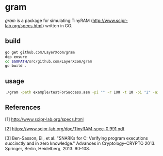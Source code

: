 # gram

_gram_ is a package for simulating TinyRAM (http://www.scipr-lab.org/specs.html) written in GO.


## build

```bash
go get github.com/LayerXcom/gram
dep ensure
cd $GOPATH/src/github.com/LayerXcom/gram
go build .
```

## usage
```bash
./gram -path example/testForSuccess.asm -pi "" -r 100 -t 10 -pi "2" -ai "2"
```

## References

[1] http://www.scipr-lab.org/specs.html

[2] https://www.scipr-lab.org/doc/TinyRAM-spec-0.991.pdf

[3] Ben-Sasson, Eli, et al. "SNARKs for C: Verifying program executions succinctly and in zero knowledge." Advances in Cryptology–CRYPTO 2013. Springer, Berlin, Heidelberg, 2013. 90-108.
